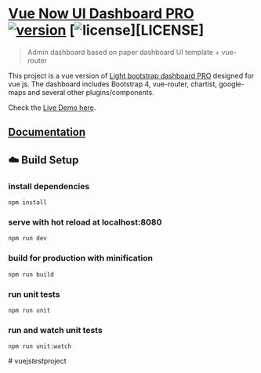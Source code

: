 # [Vue Now UI Dashboard PRO](https://github.com/creativetimofficial/ct-vue-now-ui-dashboard-pro) [![version][version-badge]][CHANGELOG] [![license][license-badge]][LICENSE]

> Admin dashboard based on paper dashboard UI template + vue-router

This project is a vue version of [Light bootstrap dashboard PRO](https://www.creative-tim.com/product/light-bootstrap-dashboard-pro)
designed for vue js. The dashboard includes Bootstrap 4, vue-router, chartist, google-maps and several other plugins/components. 

Check the [Live Demo here](http://demos.creative-tim.com/vue-now-ui-dashboard-pro).

## [Documentation](https://demos.creative-tim.com/vue-now-ui-dashboard-pro/documentation/#/getting-started)

## :cloud: Build Setup

### install dependencies
`npm install`
### serve with hot reload at localhost:8080
`npm run dev`
### build for production with minification
`npm run build`
### run unit tests
`npm run unit`
### run and watch unit tests
`npm run unit:watch`


[CHANGELOG]: ./CHANGELOG.md
[version-badge]: https://img.shields.io/badge/version-1.0.0-blue.svg
[license-badge]: https://img.shields.io/badge/license-MIT-blue.svg
#   v u e j s _ t e s t _ p r o j e c t  
 